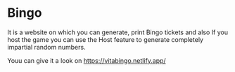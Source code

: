 # Bingo

It is a website on which you can generate, print Bingo tickets and also If you host the game you can use the Host feature to generate completely impartial random numbers.

Youu can give it a look on https://vitabingo.netlify.app/
